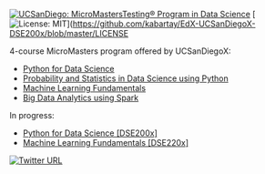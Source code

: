 [![UCSanDiego: MicroMastersTesting<sup>&reg;</sup> Program in Data Science](https://img.shields.io/badge/UCSanDiego-MicroMasters%C2%AE%20Program%20in%20Data%20Science-blue)](https://www.edx.org/micromasters/uc-san-diegox-data-science) [![License: MIT](https://img.shields.io/badge/License-MIT-green.svg)](https://github.com/kabartay/EdX-UCSanDiegoX-DSE200x/blob/master/LICENSE

4-course MicroMasters program offered by UCSanDiegoX:

* [Python for Data Science](https://www.edx.org/course/python-for-data-science-2)
* [Probability and Statistics in Data Science using Python](https://www.edx.org/course/probability-and-statistics-in-data-science-using-p)
* [Machine Learning Fundamentals](https://www.edx.org/course/machine-learning-fundamentals-2)
* [Big Data Analytics using Spark](https://www.edx.org/course/big-data-analytics-using-spark)

In progress:
* [Python for Data Science [DSE200x]](https://github.com/kabartay/EdX-UCSanDiegoX-DSE200x/tree/master/DSE200x/Python4DS)
* [Machine Learning Fundamentals [DSE220x]](https://github.com/kabartay/EdX-UCSanDiegoX-DSE200x/tree/master/DSE200x/ML)

[![Twitter URL](https://img.shields.io/twitter/url/https/twitter.com/fold_left.svg?style=social&label=Follow%20%40circassia_ai)](https://twitter.com/circassia_ai)
